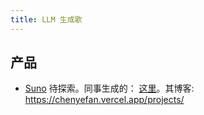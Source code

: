 ```yaml
---
title: LLM 生成歌
---
```


## 产品
* [Suno](https://suno.com/) 待探索。同事生成的： [这里](https://suno.com/@lovelyyevan)。其博客: https://chenyefan.vercel.app/projects/